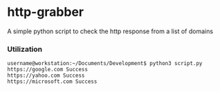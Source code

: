 # http-grabber
A simple python script to check the http response from a list of domains

### Utilization
```
username@workstation:~/Documents/Development$ python3 script.py 
https://google.com Success
https://yahoo.com Success
https://microsoft.com Success
```
